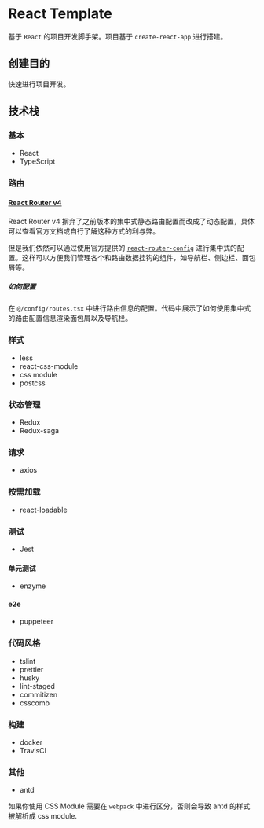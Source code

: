 # React Template

基于 `React` 的项目开发脚手架。项目基于 `create-react-app` 进行搭建。

## 创建目的

快速进行项目开发。

## 技术栈

### 基本

- React
- TypeScript

### 路由

#### [React Router v4](https://reacttraining.com/react-router/)

React Router v4 摒弃了之前版本的集中式静态路由配置而改成了动态配置，具体可以查看官方文档或自行了解这种方式的利与弊。

但是我们依然可以通过使用官方提供的 [`react-router-config`](https://github.com/ReactTraining/react-router/tree/master/packages/react-router-config) 进行集中式的配置。这样可以方便我们管理各个和路由数据挂钩的组件，如导航栏、侧边栏、面包屑等。

##### 如何配置

在 `@/config/routes.tsx` 中进行路由信息的配置。代码中展示了如何使用集中式的路由配置信息渲染面包屑以及导航栏。

### 样式

- less
- react-css-module
- css module
- postcss

### 状态管理

- Redux
- Redux-saga

### 请求

- axios

### 按需加载

- react-loadable

### 测试

- Jest

#### 单元测试

- enzyme

#### e2e

- puppeteer

### 代码风格

- tslint
- prettier
- husky
- lint-staged
- commitizen
- csscomb

### 构建

- docker
- TravisCI

### 其他

- antd

如果你使用 CSS Module 需要在 `webpack` 中进行区分，否则会导致 antd 的样式被解析成 css module.

